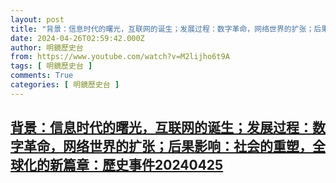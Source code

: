 ```yaml
---
layout: post
title: "背景：信息时代的曙光，互联网的诞生；发展过程：数字革命，网络世界的扩张；后果影响：社会的重塑，全球化的新篇章：歷史事件20240425"
date: 2024-04-26T02:59:42.000Z
author: 明鏡歷史台
from: https://www.youtube.com/watch?v=M2lijho6t9A
tags: [ 明鏡歷史台 ]
comments: True
categories: [ 明鏡歷史台 ]
---
```

<!--1714100382000-->
[背景：信息时代的曙光，互联网的诞生；发展过程：数字革命，网络世界的扩张；后果影响：社会的重塑，全球化的新篇章：歷史事件20240425](https://www.youtube.com/watch?v=M2lijho6t9A)
------

<div>

</div>
